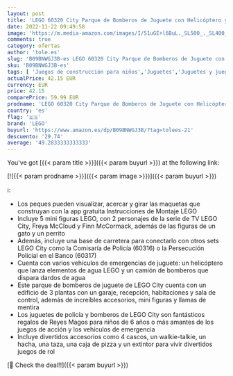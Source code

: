 ```yaml
---
layout: post
title: 'LEGO 60320 City Parque de Bomberos de Juguete con Helicóptero y Camión para Construir  Mini Figuras  Perrito y Gatito  Reyes Magos'
date: 2022-11-22 09:49:58
image: 'https://m.media-amazon.com/images/I/51uGE+l6BuL._SL500_._SL400_.jpg'
comments: true
category: ofertas
author: 'tole.es'
slug: 'B09BNWGJ3B-es LEGO 60320 City Parque de Bomberos de Juguete con...'
sku: 'B09BNWGJ3B-es'
tags: [ 'Juegos de construcción para niños','Juguetes','Juguetes y juegos','Sets de construcción','lego','🇪🇸', ]
actualPrice: 42.15 EUR
currency: EUR
price: 42.15
comparePrice: 59.99 EUR
prodname: 'LEGO 60320 City Parque de Bomberos de Juguete con Helicóptero y Camión para Construir  Mini Figuras  Perrito y Gatito  Reyes Magos'
country: 'es'
flag: '🇪🇸'
brand: 'LEGO'
buyurl: 'https://www.amazon.es/dp/B09BNWGJ3B/?tag=tolees-21'
descuento: '29.74'
average: '49.2833333333333'
---
```


You've got [{{< param title >}}]({{< param buyurl >}}) at the following link:

[![{{< param prodname >}}]({{< param image >}})]({{< param buyurl >}})

ℹ️:

- Los peques pueden visualizar, acercar y girar las maquetas que construyan con la app gratuita Instrucciones de Montaje LEGO
- Incluye 5 mini figuras LEGO, con 2 personajes de la serie de TV LEGO City, Freya McCloud y Finn McCormack, además de las figuras de un gato y un perrito
- Además, incluye una base de carretera para conectarlo con otros sets LEGO City como la Comisaría de Policía (60316) o la Persecución Policial en el Banco (60317)
- Cuenta con varios vehículos de emergencias de juguete: un helicóptero que lanza elementos de agua LEGO y un camión de bomberos que dispara dardos de agua
- Este parque de bomberos de juguete de LEGO City cuenta con un edificio de 3 plantas con un garaje, recepción, habitaciones y sala de control, además de increíbles accesorios, mini figuras y llamas de mentira
- Los juguetes de policía y bomberos de LEGO City son fantásticos regalos de Reyes Magos para niños de 6 años o más amantes de los juegos de acción y los vehículos de emergencia
- Incluye divertidos accesorios como 4 cascos, un walkie-talkie, un hacha, una taza, una caja de pizza y un extintor para vivir divertidos juegos de rol

[🛒 Check the deal!!]({{< param buyurl >}})
